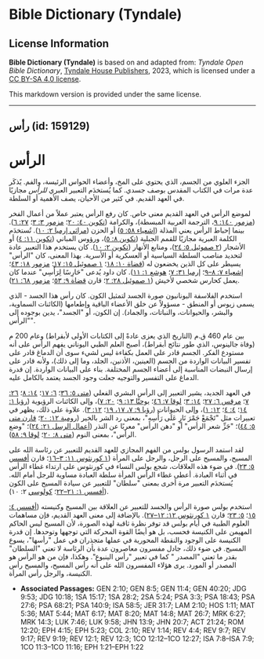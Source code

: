 # Bible Dictionary (Tyndale)

## License Information

**Bible Dictionary (Tyndale)** is based on and adapted from: _Tyndale Open Bible Dictionary_, [Tyndale House Publishers](https://tyndaleopenresources.com/), 2023, which is licensed under a [CC BY-SA 4.0 license](https://creativecommons.org/licenses/by-sa/4.0/legalcode.en).

This markdown version is provided under the same license.



--------------------------------

## رأس (id: 159129)

الرأس
=====

الجزء العلوي من الجسم، الذي يحتوي على المخ، وأعضاء الحواس الرئيسة، والفم. يًذكَر عدة مرات في الكتاب المقدس بوصف جسدي. كما يُستخدَم التعبير العبري *للرأس* مجازيًا في العهد القديم. في كثير من الأحيان، يصف الأهمية أو السلطة.

لموضع الرأس في العهد القديم معنى خاص. كان رفع الرأس يعتبر عملاً من أعمال الفخر ([مزمور ١٤٠: ٩](https://ref.ly/Ps140:9)، الترجمة العربية المبسطة)، والكرامة ([تكوين ٤٠: ٢٠](https://ref.ly/Gen40:20)؛ [مزمور ٣: ٣](https://ref.ly/Ps3:3)؛ [٢٧: ٦](https://ref.ly/Ps27:6)). بينما إحباط الرأس يعني المذلة ([إشعياء ٥٨: ٥](https://ref.ly/Isa58:5)) أو الحزن ([مراثي إرميا ٢: ١٠](https://ref.ly/Lam2:10)). تُستخدَم الكلمة العبرية مجازيًا للقمم الجبلية ([تكوين ٨: ٥](https://ref.ly/Gen8:5))، ورؤوس المباني ([تكوين ١١: ٤](https://ref.ly/Gen11:4)) أو الأشجار ([٢ صموئيل ٥: ٢٤](https://ref.ly/2Sam5:24))، ومنابع الأنهار ([تكوين ٢: ١٠](https://ref.ly/Gen2:10)). كان يستخدم هذا التعبير عادة لتحديد مناصب السلطة السياسية أو العسكرية أو الأسرية. بهذا المعنى، كان "الرأس" يسيطر على كل الذين يخضعون له ([قضاة ١٠: ١٨](https://ref.ly/Judg10:18)؛ [١ صموئيل ١٥: ١٧](https://ref.ly/1Sam15:17)؛ [مزمور ١٨: ٤٣](https://ref.ly/Ps18:43)؛ [إشعياء ٧: ٨–٩](https://ref.ly/Isa7:8-Isa7:9)؛ [إرميا ٣١: ٧](https://ref.ly/Jer31:7)؛ [هوشع ١: ١١](https://ref.ly/Hos1:11)). كان داود يُدعى "حَارِسًا لِرَأْسِي" عندما كان يعمل كحارس شخصي لأخيش ([١ صموئيل ٢٨: ٢](https://ref.ly/1Sam28:2)؛ قارن [قضاة ٩: ٥٣](https://ref.ly/Judg9:53)؛ [مزمور ٦٨: ٢١](https://ref.ly/Ps68:21)).

استخدم الفلاسفة اليونانيون صورة الجسد لتمثيل الكون. كان رأس هذا الجسد \- الذي يسمى زيوس أو المنطق \- مسؤولاً عن خلق الأعضاء الباقية وإطعامها (الكائنات السماوية، والبشر، والحيوانات، والنباتات، والجماد). إن الكون، أو "الجسد"، يدين بوجوده إلى "الرأس".

بين عام 460 ق.م (التاريخ الذي يعزى عادةً إلى الكتابات الأولى لأبقراط) وعام 200 م (وفاة جالينوس، الذي طور نتائج أبقراط)، أصبح العلم الطبي اليوناني يفهم الرأس على أنه مستودع الفكر. الجسم قادر على العمل بكفاءة ليس لشيء سوى أن الدماغ قادر على تفسير البيانات الواردة من الجسم (العينين، الأذنين، الجلد، وما إلى ذلك)، ولأنه قادر على إرسال النبضات المناسبة إلى أعضاء الجسم المختلفة. بناء على البيانات الواردة. إن قدرة الدماغ على التفسير والتوجيه جعلت وجود الجسد يعتمد بالكامل عليه.

في العهد الجديد، يشير التعبير إلى الرأس البشري الفعلي ([متى ٥: ٣٦](https://ref.ly/Matt5:36)؛ [٦: ١٧](https://ref.ly/Matt6:17)؛ [١٤: ٨](https://ref.ly/Matt14:8)؛ [٢٦: ٧](https://ref.ly/Matt26:7)؛ [مرقس ٦: ٢٧](https://ref.ly/Mark6:27)؛ [١٤: ٣](https://ref.ly/Mark14:3)؛ [لوقا ٧: ٤٦](https://ref.ly/Luke7:46)؛ [يوحنَّا ١٣: ٩](https://ref.ly/John13:9)؛ [٢٠: ٧](https://ref.ly/John20:7))، وإلى الكائنات الرؤيوية ([رؤيا ١: ١٤](https://ref.ly/Rev1:14)؛ [٤: ٤](https://ref.ly/Rev4:4)؛ [١٢: ١](https://ref.ly/Rev12:1))، وإلى الحيوانات ([رؤيا ٩: ٧، ١٧، ١٩](https://ref.ly/Rev9:7)؛ [١٢: ٣](https://ref.ly/Rev12:3)). علاوة على ذلك، يظهر في تعبيرات مثل "تَجْمَعْ جَمْرَ نَارٍ عَلَى رَأْسِهِ"، بمعنى رد الشر بالخير ([رومية ١٢: ٢٠](https://ref.ly/Rom12:20)؛ [قارن متى ٥: ٤٤](https://ref.ly/Matt5:44))؛ "جَزِّ شعر الرأس" أو "دهن الرأس" معربًا عن النذر ([أعمال الرسل ٢١: ٢٤](https://ref.ly/Acts21:24))؛ "وضع الرأس"، بمعنى النوم ([متى ٨: ٢٠](https://ref.ly/Matt8:20)؛ [لوقا ٩: ٥٨](https://ref.ly/Luke9:58)).

لقد استمد الرسول بولس من الفهم المجازي للعهد القديم للتعبير عن رئاسة الله على المسيح، والمسيح على الرجل، والرجل على المرأة ([١ كورنثوس ١١: ٣–١٦](https://ref.ly/1Cor11:3-1Cor11:16)؛ قارن [أفسس ٥: ٢٣](https://ref.ly/Eph5:23)). في ضوء هذه العلاقات، شجع بولس النساء في كورنثوس على ارتداء غطاء الرأس في أثناء العبادة. أعطى غطاء الرأس المرأة سلطة العبادة مساوية للرجل أمام الله. يُستخدَم التعبير مرة أخرى بمعنى "سلطان" للتعبير عن سيادة المسيح على الكون ([أفسس ١: ٢١–٢٢](https://ref.ly/Eph1:21-Eph1:22)؛ [كولوسي](https://ref.ly/Col2:10) ٢: ١٠).

استخدم بولس صورة الرأس والجسد للتعبير عن العلاقة بين المسيح وكنيسته ([أفسس ٤: ١٥](https://ref.ly/Eph4:15)؛ [٥: ٢٣](https://ref.ly/Eph5:23)؛ قارن [١ كورنثوس ١٢: ١٢–٢٧](https://ref.ly/1Cor12:12-1Cor12:27)). بالإضافة إلى معنى العهد القديم، فإن مساهمات العلوم الطبية في أيام بولس قد توفر نظرة ثاقبة لهذه الصورة، لأن المسيح ليس الحاكم المهيمن على الكنيسة فحسب، بل هو أيضًا القوة المحركة التي توجهها وتوحدها. إن قدرة الكنيسة على الوجود والنقطة المحورية في عملها متجذران في عمل "رأسها"، يسوع المسيح. في ضوء ذلك، جادل مفسرون معاصرون عدة بأن الرئاسة لا تعني "السلطان" بقدر ما تعني "المصدر " كما في تعبير "رأس الينبوع". وهكذا، فإن من هو الرأس هو المصدر أو المورد. يرى هؤلاء المفسرون الله على أنه رأس المسيح، والمسيح رأس الكنيسة، والرجل رأس المرأة.

* **Associated Passages:** GEN 2:10; GEN 8:5; GEN 11:4; GEN 40:20; JDG 9:53; JDG 10:18; 1SA 15:17; 1SA 28:2; 2SA 5:24; PSA 3:3; PSA 18:43; PSA 27:6; PSA 68:21; PSA 140:9; ISA 58:5; JER 31:7; LAM 2:10; HOS 1:11; MAT 5:36; MAT 5:44; MAT 6:17; MAT 8:20; MAT 14:8; MAT 26:7; MRK 6:27; MRK 14:3; LUK 7:46; LUK 9:58; JHN 13:9; JHN 20:7; ACT 21:24; ROM 12:20; EPH 4:15; EPH 5:23; COL 2:10; REV 1:14; REV 4:4; REV 9:7; REV 9:17; REV 9:19; REV 12:1; REV 12:3; 1CO 12:12–1CO 12:27; ISA 7:8–ISA 7:9; 1CO 11:3–1CO 11:16; EPH 1:21–EPH 1:22

